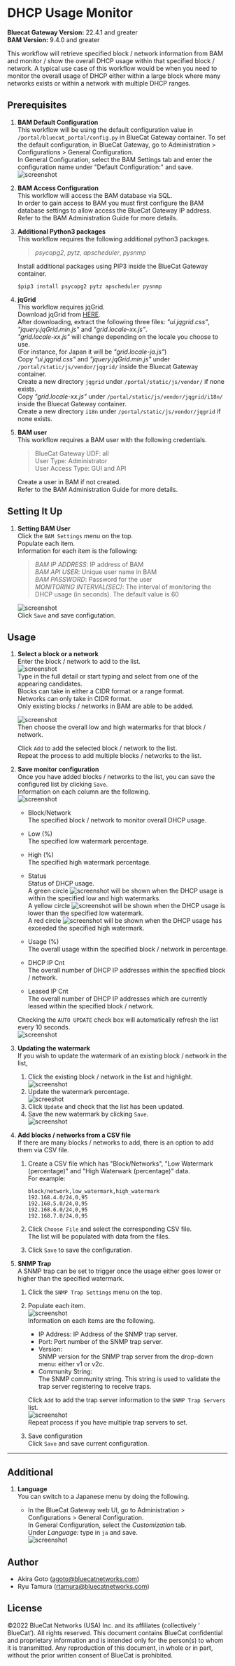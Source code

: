 # DHCP Usage Monitor

**Bluecat Gateway Version:** 22.4.1 and greater  
**BAM Version:** 9.4.0 and greater

This workflow will retrieve specified block / network information from BAM and monitor / show the overall DHCP usage within that specified block / network. A typical use case of this workflow would be when you need to monitor the overall usage of DHCP either within a large block where many networks exists or within a network with multiple DHCP ranges.

## Prerequisites

1. **BAM Default Configuration**  
   This workflow will be using the default configuration value in `/portal/bluecat_portal/config.py` in BlueCat Gateway container. To set the default configuration, in BlueCat Gateway, go to Administration > Configurations > General Configuration.  
   In General Configuration, select the BAM Settings tab and enter the configuration name under "Default Configuration:" and save.  
   ![screenshot](img/BAM_default_settings.jpg?raw=true 'BAM_default_settings')

2. **BAM Access Configuration**  
   This workflow will access the BAM database via SQL.  
   In order to gain access to BAM you must first configure the BAM database settings to allow access the BlueCat Gateway IP address.  
   Refer to the BAM Administration Guide for more details.

3. **Additional Python3 packages**  
   This workflow requires the following additional python3 packages.

   > _psycopg2_, _pytz_, _apscheduler_, _pysnmp_

   Install additional packages using PIP3 inside the BlueCat Gateway container.

   ```
   $pip3 install psycopg2 pytz apscheduler pysnmp
   ```

4. **jqGrid**  
   This workflow requires jqGrid.  
   Download jqGrid from [HERE](http://www.trirand.com/blog/?page_id=6).  
   After downloading, extract the following three files: _"ui.jqgrid.css"_, _"jquery.jqGrid.min.js"_ and _"grid.locale-xx.js"_.  
   _"grid.locale-xx.js"_ will change depending on the locale you choose to use.  
   (For instance, for Japan it will be _"grid.locale-ja.js"_)  
   Copy _"ui.jqgrid.css"_ and _"jquery.jqGrid.min.js"_ under `/portal/static/js/vendor/jqgrid/` inside the Bluecat Gateway container.  
   Create a new directory `jqgrid` under `/portal/static/js/vendor/` if none exists.  
   Copy _"grid.locale-xx.js"_ under `/portal/static/js/vendor/jqgrid/i18n/` inside the Bluecat Gateway container.  
   Create a new directory `i18n` under `/portal/static/js/vendor/jqgrid` if none exists.

5. **BAM user**  
   This workflow requires a BAM user with the following credentials.

   > BlueCat Gateway UDF: all  
   > User Type: Administrator  
   > User Access Type: GUI and API

   Create a user in BAM if not created.  
   Refer to the BAM Administration Guide for more details.

## Setting It Up

1. **Setting BAM User**  
   Click the `BAM Settings` menu on the top.  
   Populate each item.  
   Information for each item is the following:

   > _BAM IP ADDRESS_: IP address of BAM  
   > _BAM API USER_: Unique user name in BAM  
   > _BAM PASSWORD_: Password for the user  
   > _MONITORING INTERVAL(SEC)_: The interval of monitoring the DHCP usage (in seconds). The default value is 60

   ![screenshot](img/dhcp_monitor10.jpg)  
   Click `Save` and save configutation.

## Usage

1. **Select a block or a network**  
   Enter the block / network to add to the list.  
   ![screenshot](img/dhcp_monitor1.jpg 'dhcp_monitor1')  
   Type in the full detail or start typing and select from one of the appearing candidates.  
   Blocks can take in either a CIDR format or a range format.  
   Networks can only take in CIDR format.  
   Only existing blocks / networks in BAM are able to be added.

   ![screenshot](img/dhcp_monitor3.jpg/)  
   Then choose the overall low and high watermarks for that block / network.

   Click `Add` to add the selected block / network to the list.  
   Repeat the process to add multiple blocks / networks to the list.

2. **Save monitor configuration**  
   Once you have added blocks / networks to the list, you can save the configured list by clicking `Save`.  
   Information on each column are the following.  
   ![screenshot](img/dhcp_monitor2.jpg 'dhcp_monitor2')

   - Block/Network  
     The specified block / network to monitor overall DHCP usage.

   - Low (%)  
     The specified low watermark percentage.
   - High (%)  
     The specified high watermark percentage.
   - Status  
     Status of DHCP usage.  
     A green circle ![screenshot](img/good.gif) will be shown when the DHCP usage is within the specified low and high watermarks.  
     A yellow circle ![screenshot](img/warning.gif) will be shown when the DHCP usage is lower than the specified low watermark.  
     A red circle ![screenshot](img/bad.gif) will be shown when the DHCP usage has exceeded the specified high watermark.
   - Usage (%)  
     The overall usage within the specified block / network in percentage.
   - DHCP IP Cnt  
     The overall number of DHCP IP addresses within the specified block / network.
   - Leased IP Cnt  
     The overall number of DHCP IP addresses which are currently leased within the specified block / network.

   Checking the `AUTO UPDATE` check box will automatically refresh the list every 10 seconds.  
    ![screenshot](img/dhcp_monitor4.jpg)

3. **Updating the watermark**  
   If you wish to update the watermark of an existing block / network in the list,

   1. Click the existing block / network in the list and highlight.  
      ![screenshot](img/dhcp_monitor5.jpg)
   2. Update the watermark percentage.  
      ![screeshot](img/dhcp_monitor6.jpg)
   3. Click `Update` and check that the list has been updated.
   4. Save the new watermark by clicking `Save`.  
      ![screenshot](img/dhcp_monitor7.jpg)

4. **Add blocks / networks from a CSV file**  
   If there are many blocks / networks to add, there is an option to add them via CSV file.

   1. Create a CSV file which has "Block/Networks", "Low Watermark (percentage)" and "High Waterwark (percentage)" data.  
      For example:

      ```csv
      block/network,low_watermark,high_watermark
      192.168.4.0/24,0,95
      192.168.5.0/24,0,95
      192.168.6.0/24,0,95
      192.168.7.0/24,0,95
      ```

   2. Click `Choose File` and select the corresponding CSV file.  
      The list will be populated with data from the files.
   3. Click `Save` to save the configuration.

5. **SNMP Trap**  
   A SNMP trap can be set to trigger once the usage either goes lower or higher than the specified watermark.

   1. Click the `SNMP Trap Settings` menu on the top.
   2. Populate each item.  
      ![screenshot](img/dhcp_monitor8.jpg)  
      Information on each items are the following.

      - IP Address:
        IP Address of the SNMP trap server.
      - Port:
        Port number of the SNMP trap server.
      - Version:  
        SNMP version for the SNMP trap server from the drop-down menu: either v1 or v2c.
      - Community String:  
         The SNMP community string. This string is used to validate the trap server registering to receive traps.

      Click `Add` to add the trap server information to the `SNMP Trap Servers` list.  
       ![screenshot](img/dhcp_monitor9.jpg)  
       Repeat process if you have multiple trap servers to set.

   3. Save configuration  
      Click `Save` and save current configuration.

---

## Additional

1. **Language**  
   You can switch to a Japanese menu by doing the following.

   - In the BlueCat Gateway web UI, go to Administration > Configurations > General Configuration.  
      In General Configuration, select the _Customization_ tab.  
      Under _Language:_ type in `ja` and save.  
      ![screenshot](img/langauge_ja.jpg?raw=true 'langauge_ja')

## Author

- Akira Goto (agoto@bluecatnetworks.com)
- Ryu Tamura (rtamura@bluecatnetworks.com)

## License

©2022 BlueCat Networks (USA) Inc. and its affiliates (collectively ‘ BlueCat’). All rights reserved. This document contains BlueCat confidential and proprietary information and is intended only for the person(s) to whom it is transmitted. Any reproduction of this document, in whole or in part, without the prior written consent of BlueCat is prohibited.
